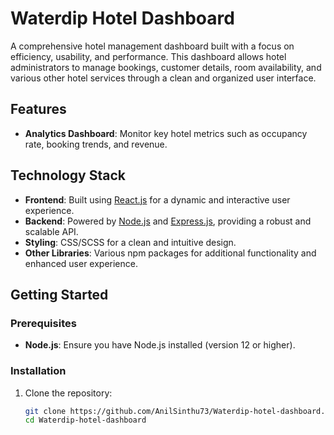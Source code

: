 # Waterdip Hotel Dashboard

A comprehensive hotel management dashboard built with a focus on efficiency, usability, and performance. This dashboard allows hotel administrators to manage bookings, customer details, room availability, and various other hotel services through a clean and organized user interface.

## Features


- **Analytics Dashboard**: Monitor key hotel metrics such as occupancy rate, booking trends, and revenue.
  
## Technology Stack

- **Frontend**: Built using [React.js](https://reactjs.org/) for a dynamic and interactive user experience.
- **Backend**: Powered by [Node.js](https://nodejs.org/) and [Express.js](https://expressjs.com/), providing a robust and scalable API.
- **Styling**: CSS/SCSS for a clean and intuitive design.
- **Other Libraries**: Various npm packages for additional functionality and enhanced user experience.

## Getting Started

### Prerequisites

- **Node.js**: Ensure you have Node.js installed (version 12 or higher).

### Installation

1. Clone the repository:

   ```bash
   git clone https://github.com/AnilSinthu73/Waterdip-hotel-dashboard.git
   cd Waterdip-hotel-dashboard
